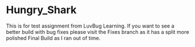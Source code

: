 # Hungry_Shark
 
This is for test assignment from LuvBug Learning.
If you want to see a better build with bug fixes please visit the Fixes branch as it has a split more polished Final Build as I ran out of time.
